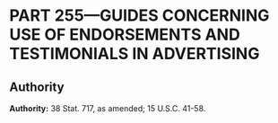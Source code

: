 # PART 255—GUIDES CONCERNING USE OF ENDORSEMENTS AND TESTIMONIALS IN ADVERTISING


## Authority

**Authority:** 38 Stat. 717, as amended; 15 U.S.C. 41-58.




